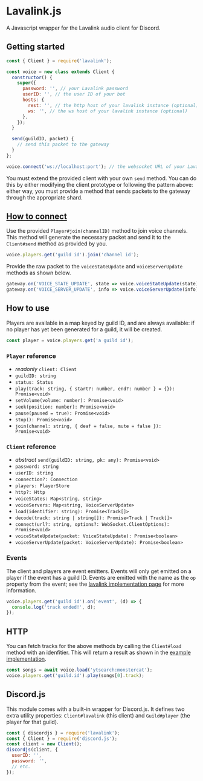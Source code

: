# Lavalink.js

A Javascript wrapper for the Lavalink audio client for Discord.

## Getting started

```js
const { Client } = require('lavalink');

const voice = new class extends Client {
  constructor() {
    super({
      password: '', // your Lavalink password
      userID: '', // the user ID of your bot
      hosts: {
        rest: '', // the http host of your lavalink instance (optional)
        ws: '', // the ws host of your lavalink instance (optional)
      },
    });
  }

  send(guildID, packet) {
    // send this packet to the gateway
  }
};

voice.connect('ws://localhost:port'); // the websocket URL of your Lavalink app (optional if specified in options)
```

You must extend the provided client with your own `send` method. You can do this by either modifying the client prototype or following the pattern above: either way, you must provide a method that sends packets to the gateway through the appropriate shard.

## [How to connect](https://discordapp.com/developers/docs/topics/voice-connections#connecting-to-voice)

Use the provided `Player#join(channelID)` method to join voice channels. This method will generate the necessary packet and send it to the `Client#send` method as provided by you.

```js
voice.players.get('guild id').join('channel id');
```

Provide the raw packet to the `voiceStateUpdate` and `voiceServerUpdate` methods as shown below.

```js
gateway.on('VOICE_STATE_UPDATE', state => voice.voiceStateUpdate(state)); // forward voice state updates
gateway.on('VOICE_SERVER_UPDATE', info => voice.voiceServerUpdate(info)); // forward voice server updates
```

## How to use

Players are available in a map keyed by guild ID, and are always available: if no player has yet been generated for a guild, it will be created.

```js
const player = voice.players.get('a guild id');
```

### `Player` reference

- *readonly* `client: Client`
- `guildID: string`
- `status: Status`
- `play(track: string, { start?: number, end?: number } = {}): Promise<void>`
- `setVolume(volume: number): Promise<void>`
- `seek(position: number): Promise<void>`
- `pause(paused = true): Promise<void>`
- `stop(): Promise<void>`
- `join(channel: string, { deaf = false, mute = false }): Promise<void>`

### `Client` reference

- *abstract* `send(guildID: string, pk: any): Promise<void>`
- `password: string`
- `userID: string`
- `connection?: Connection`
- `players: PlayerStore`
- `http?: Http`
- `voiceStates: Map<string, string>`
- `voiceServers: Map<string, VoiceServerUpdate>`
- `load(identifier: string): Promise<Track[]>`
- `decode(track: string | string[]): Promise<Track | Track[]>`
- `connect(url?: string, options?: WebSocket.ClientOptions): Promise<void>`
- `voiceStateUpdate(packet: VoiceStateUpdate): Promise<boolean>`
- `voiceServerUpdate(packet: VoiceServerUpdate): Promise<boolean>`

### Events

The client and players are event emitters. Events will only get emitted on a player if the event has a guild ID. Events are emitted with the name as the `op` property from the event; see the [lavalink implementation page](https://github.com/Frederikam/Lavalink/blob/master/IMPLEMENTATION.md#incoming-messages) for more information.

```js
voice.players.get('guild id').on('event', (d) => {
  console.log('track ended!', d);
});
```

## HTTP

You can fetch tracks for the above methods by calling the `Client#load` method with an idenfitier. This will return a result as shown in the [example implementation](https://github.com/Frederikam/Lavalink/blob/master/IMPLEMENTATION.md#rest-api).

```js
const songs = await voice.load('ytsearch:monstercat');
voice.players.get('guild.id').play(songs[0].track);
```

## Discord.js

This module comes with a built-in wrapper for Discord.js. It defines two extra utility properties: `Client#lavalink` (this client) and `Guild#player` (the player for that guild).

```js
const { discordjs } = require('lavalink');
const { Client } = require('discord.js');
const client = new Client();
discordjs(client, {
  userID: '',
  password: '',
  // etc.
});
```
